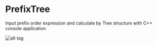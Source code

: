 # PrefixTree
Input prefix order expression and calculate by Tree structure with C++ console application

![alt tag](https://raw.githubusercontent.com/username/projectname/branch/path/to/img.png)
